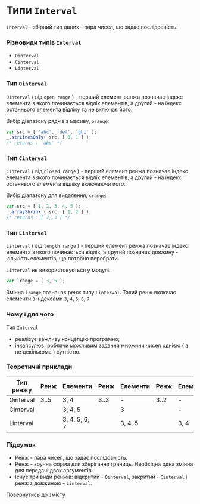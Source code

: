 # Типи <code>Interval</code>

<code>Interval</code> - збірний тип даних - пара чисел, що задає послідовність.

### Різновиди типів <code>Interval</code>

- `Ointerval`
- `Cinterval`
- `Linterval`

### Тип <code>Ointerval</code>

<code>Ointerval</code> ( від <code>open range</code> ) - перший елемент ренжа позначає індекс елемента з якого починається відлік елементів, а другий - на індекс останнього елемента відліку та не включає його.

Вибір діапазону рядків з масиву, `orange`:

```js
var src = [ 'abc', 'def', 'ghi' ];
_.strLinesOnly( src, [ 0, 1 ] );
/* returns : 'abc' */
```

### Тип <code>Cinterval</code>

<code>Cinterval</code> ( від <code>closed range</code> ) - перший елемент ренжа позначає індекс елемента з якого починається відлік елементів, а другий - на індекс останнього елемента відліку включаючи його.

Вибір діапазону для видалення, `crange`:

```js
var src = [ 1, 2, 3, 4, 5 ];
_.arrayShrink_( src, [ 1, 2 ] );
/* returns : [ 2, 3 ] */
```

### Тип <code>Linterval</code>

<code>Linterval</code> ( від <code>length range</code> ) - перший елемент ренжа позначає індекс елемента з якого починається відлік, а другий позначає довжину - кількість елементів, що потрбно перебрати.

`Linterval` не використовується у модулі.

```js
var lrange = [ 3, 5 ];
```

Змінна `lrange` позначає ренж типу `Linterval`. Такий ренж включає елементи з індексами `3`, `4`, `5`, `6`, `7`.

### Чому і для чого

Тип `Interval`

- реалізує важливу концепцію програмно;
- інкапсулює, роблячи можливим задання множини чисел однією ( а не декількома ) сутністю.


### Теоретичні приклади

| Тип ренжу | Ренж | Елементи      | Ренж | Елементи | Ренж | Елементи |
|-----------|------|---------------|------|----------|------|----------|
| Ointerval | 3..5 | 3, 4          | 3..3 | -        | 3..2 | -        |
| Cinterval |      | 3, 4, 5       |      | 3        |      | -        |
| Linterval |      | 3, 4, 5, 6, 7 |      | 3, 4, 5  |      | 3, 4     |


### Підсумок

- Ренж - пара чисел, що задає послідовність.
- Ренж - зручна форма для зберігання границь. Необхідна одна змінна для передачі двох аргументів.
- Існує три види ренжів: відкритий - `Ointerval`, закритий - `Cinterval` i ренж з довжиною - `Linterval`.

[Повернутись до змісту](../README.md#Концепції)
